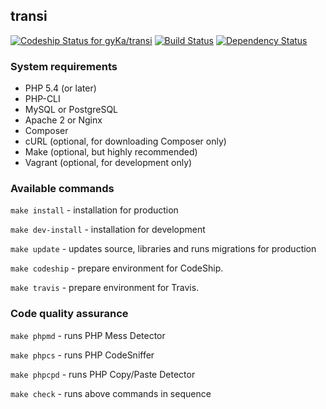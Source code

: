 ## transi

[![Codeship Status for gyKa/transi](https://www.codeship.io/projects/72b86db0-0c02-0132-b895-1a6ea54ccc5e/status)](https://www.codeship.io/projects/32092)
[![Build Status](https://travis-ci.org/gyKa/transi.svg?branch=master)](https://travis-ci.org/gyKa/transi)
[![Dependency Status](https://www.versioneye.com/user/projects/53ee6f0f13bb06f7cc000330/badge.svg?style=flat)](https://www.versioneye.com/user/projects/53ee6f0f13bb06f7cc000330)

### System requirements

* PHP 5.4 (or later)
* PHP-CLI
* MySQL or PostgreSQL
* Apache 2 or Nginx
* Composer
* cURL (optional, for downloading Composer only)
* Make (optional, but highly recommended)
* Vagrant (optional, for development only)

### Available commands

`make install` - installation for production

`make dev-install` - installation for development

`make update` - updates source, libraries and runs migrations for production

`make codeship` - prepare environment for CodeShip.

`make travis` - prepare environment for Travis.

### Code quality assurance

`make phpmd` - runs PHP Mess Detector

`make phpcs` - runs PHP CodeSniffer

`make phpcpd` - runs PHP Copy/Paste Detector

`make check` - runs above commands in sequence
